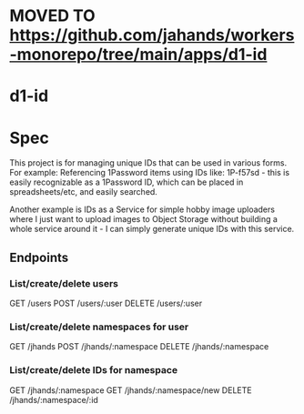 # MOVED TO https://github.com/jahands/workers-monorepo/tree/main/apps/d1-id

# d1-id

# Spec

This project is for managing unique IDs that can be used in various forms.
For example: Referencing 1Password items using IDs like: 1P-f57sd - this is easily
recognizable as a 1Password ID, which can be placed in spreadsheets/etc, and easily searched.

Another example is IDs as a Service for simple hobby image uploaders where I just want to
upload images to Object Storage without building a whole service around it - I can simply
generate unique IDs with this service.

## Endpoints
### List/create/delete users
GET /users
POST /users/:user
DELETE /users/:user

### List/create/delete namespaces for user
GET /jhands
POST /jhands/:namespace
DELETE /jhands/:namespace

### List/create/delete IDs for namespace
GET /jhands/:namespace
GET /jhands/:namespace/new
DELETE /jhands/:namespace/:id
